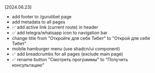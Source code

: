 [2024.06.23]
- add footer to /gurutibet page
- add metadata to all pages 
- ✅ add active link (current route) in header
- ✅ add telegra/whatsapp icon to navigation bar
- change title from "Откройте для себя Тибет" to "Открой для себя Тибет"
- mobile hamburger menu (use shadcn/ui component)
- ✅ add breadcrumbs for all pages (exclude main page)
- ✅ rename button "Смотреть программы" to "Получить консультацию"

